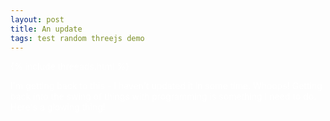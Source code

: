 ```yaml
---
layout: post
title: An update
tags: test random threejs demo
---
```


{% include threeads.html %}

I'm getting back to this - I haven't updated it in some time. Whoops! Getting back into the swing of things with programming is something I need to do. Here's a glowing thing! 

<style>
body {
  color: #ffffff;
}
a {
  color: #ffffff;
  border-bottom: 1px solid #ffffff;
}
.post__content a {
  color: #ffffff;
  border-bottom: 1px solid #ffffff;
}
a:visited {
  color: #ffffff;
}
.post__title h1 {
  border-bottom: 3px solid #ffffff;
}
</style>

<script>
    var scene, box, camera, controls, pointLight;
    var composer, renderer, mixer; 
    var clock;

var params = {
			exposure: 1.5,
			bloomStrength: 1.5,
			bloomThreshold: 0,
            bloomRadius: 0};
            
    function init() {
        clock = new THREE.Clock();
        scene = new THREE.Scene();
        camera = new THREE.PerspectiveCamera(75, window.innerWidth/window.innerHeight, 0.1, 1000);
        renderer = new THREE.WebGLRenderer({antialias:true});
        renderer.toneMapping = THREE.ReinhardToneMapping;
        renderer.setPixelRatio(window.devicePixelRatio);
        renderer.setSize(window.innerWidth, window.innerHeight);
        // Append
        document.getElementById("blog-threejs").appendChild(renderer.domElement); 

        var geometry = new THREE.BoxGeometry(1,1,1);
        var material = new THREE.MeshBasicMaterial({color:0x4800FF, wireframe: false});
        box = new THREE.Mesh(geometry, material);
        scene.add(box);
        camera.position.z = 5; 

        // Post processing
        var renderScene = new THREE.RenderPass(scene, camera);
        var bloomPass = new THREE.UnrealBloomPass( new THREE.Vector2( window.innerWidth, window.innerHeight ), 1.5, 0.4, 0.85 );
        bloomPass.renderToScreen = true;
        bloomPass.threshold = params.bloomThreshold;
		bloomPass.strength = params.bloomStrength;
        bloomPass.radius = params.bloomRadius;
        
        composer = new THREE.EffectComposer(renderer);
        composer.setSize(window.innerWidth, window.innerHeight);
        composer.addPass(renderScene);
        composer.addPass(bloomPass);
    }

    function animate() {
        requestAnimationFrame(animate);

        box.rotation.x += 0.01;
        box.rotation.y += 0.01;
        renderer.render(scene, camera);

        composer.render();
    }

    init();
    animate();

</script>